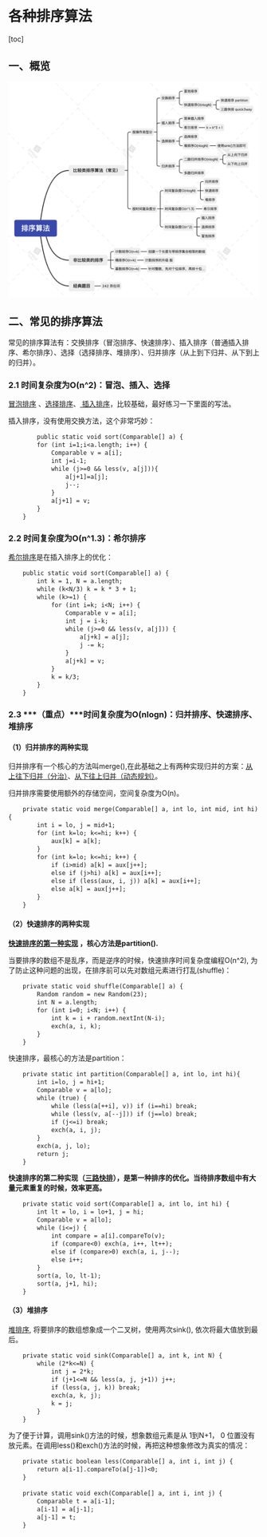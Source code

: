# 各种排序算法

[toc]

##  一、概览

![排序算法](./photos/排序算法.png)

## 二、常见的排序算法

常见的排序算法有：交换排序（冒泡排序、快速排序）、插入排序（普通插入排序、希尔排序）、选择（选择排序、堆排序）、归并排序（从上到下归并、从下到上的归并）。

### 2.1 时间复杂度为O(n^2)：冒泡、插入、选择

[冒泡排序](https://gitee.com/lf-ren/arts/blob/master/LeetCodeWP/src/main/java/com/hef/review/review01sort/MaoPaoSort.java) 、[选择排序](https://gitee.com/lf-ren/arts/blob/master/LeetCodeWP/src/main/java/com/hef/review/review01sort/SelectSort.java)、[ 插入排序](https://gitee.com/lf-ren/arts/blob/master/LeetCodeWP/src/main/java/com/hef/review/review01sort/InsertSort.java)，比较基础，最好练习一下里面的写法。

插入排序，没有使用交换方法，这个非常巧妙：

```
		public static void sort(Comparable[] a) {
        for (int i=1;i<a.length; i++) {
            Comparable v = a[i];
            int j=i-1;
            while (j>=0 && less(v, a[j])){
                a[j+1]=a[j];
                j--;
            }
            a[j+1] = v;
        }
    }
```

### 2.2 时间复杂度为O(n^1.3)：希尔排序

[希尔排序](https://gitee.com/lf-ren/arts/blob/master/LeetCodeWP/src/main/java/com/hef/review/review01sort/ShellSort.java)是在插入排序上的优化：

```
    public static void sort(Comparable[] a) {
        int k = 1, N = a.length;
        while (k<N/3) k = k * 3 + 1;
        while (k>=1) {
            for (int i=k; i<N; i++) {
                Comparable v = a[i];
                int j = i-k;
                while (j>=0 && less(v, a[j])) {
                    a[j+k] = a[j];
                    j -= k;
                }
                a[j+k] = v;
            }
            k = k/3;
        }
    }
```

### 2.3 ***（重点）***时间复杂度为O(nlogn)：归并排序、快速排序、堆排序

#### （1）归并排序的两种实现

归并排序有一个核心的方法叫merge(),在此基础之上有两种实现归并的方案：[从上往下归并（分治）](https://gitee.com/lf-ren/arts/blob/master/LeetCodeWP/src/main/java/com/hef/review/review01sort/MergeSortDownToUp.java)、[从下往上归并（动态规划）](https://gitee.com/lf-ren/arts/blob/master/LeetCodeWP/src/main/java/com/hef/review/review01sort/MergeSortUpToDown.java)。

归并排序需要使用额外的存储空间，空间复杂度为O(n)。

```
    private static void merge(Comparable[] a, int lo, int mid, int hi) {
        int i = lo, j = mid+1;
        for (int k=lo; k<=hi; k++) {
            aux[k] = a[k];
        }
        for (int k=lo; k<=hi; k++) {
            if (i>mid) a[k] = aux[j++];
            else if (j>hi) a[k] = aux[i++];
            else if (less(aux, i, j)) a[k] = aux[i++];
            else a[k] = aux[j++];
        }
    }
```

#### （2）快速排序的两种实现

**[快速排序的第一种实现](https://gitee.com/lf-ren/arts/blob/master/LeetCodeWP/src/main/java/com/hef/review/review01sort/QuickSort.java) ，核心方法是partition().**

当要排序的数组不是乱序，而是逆序的时候，快速排序时间复杂度编程O(n^2), 为了防止这种问题的出现，在排序前可以先对数组元素进行打乱(shuffle)：

```
    private static void shuffle(Comparable[] a) {
        Random random = new Random(23);
        int N = a.length;
        for (int i=0; i<N; i++) {
            int k = i + random.nextInt(N-i);
            exch(a, i, k);
        }
    }
```

快速排序，最核心的方法是partition：

```
    private static int partition(Comparable[] a, int lo, int hi){
        int i=lo, j = hi+1;
        Comparable v = a[lo];
        while (true) {
            while (less(a[++i], v)) if (i==hi) break;
            while (less(v, a[--j])) if (j==lo) break;
            if (j<=i) break;
            exch(a, i, j);
        }
        exch(a, j, lo);
        return j;
    }
```

**快速排序的第二种实现（[三路快排](https://gitee.com/lf-ren/arts/blob/master/LeetCodeWP/src/main/java/com/hef/review/review01sort/QuickSort3Way.java)），是第一种排序的优化。当待排序数组中有大量元素重复的时候，效率更高。**

```
    private static void sort(Comparable[] a, int lo, int hi) {
        int lt = lo, i = lo+1, j = hi;
        Comparable v = a[lo];
        while (i<=j) {
            int compare = a[i].compareTo(v);
            if (compare<0) exch(a, i++, lt++);
            else if (compare>0) exch(a, i, j--);
            else i++;
        }
        sort(a, lo, lt-1);
        sort(a, j+1, hi);
    }
```

#### （3）堆排序

[堆排序](), 将要排序的数组想象成一个二叉树，使用两次sink(), 依次将最大值放到最后。

```
    private static void sink(Comparable[] a, int k, int N) {
        while (2*k<=N) {
            int j = 2*k;
            if (j+1<=N && less(a, j, j+1)) j++;
            if (less(a, j, k)) break;
            exch(a, k, j);
            k = j;
        }
    }
```

为了便于计算，调用sink()方法的时候，想象数组元素是从 1到N+1， 0 位置没有放元素。在调用less()和exch()方法的时候，再把这种想象修改为真实的情况：

```
    private static boolean less(Comparable[] a, int i, int j) {
        return a[i-1].compareTo(a[j-1])<0;
    }

    private static void exch(Comparable[] a, int i, int j) {
        Comparable t = a[i-1];
        a[i-1] = a[j-1];
        a[j-1] = t;
    }
```

